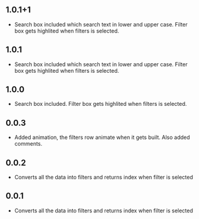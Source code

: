 ## 1.0.1+1

* Search box included which search text in lower and upper case. Filter box gets highlited when filters is selected.
## 1.0.1

* Search box included which search text in lower and upper case. Filter box gets highlited when filters is selected.

## 1.0.0

* Search box included. Filter box gets highlited when filters is selected.

## 0.0.3

* Added animation, the filters row animate when it gets built. Also added comments.

## 0.0.2

* Converts all the data into filters and returns index when filter is selected

## 0.0.1

* Converts all the data into filters and returns index when filter is selected
